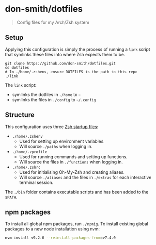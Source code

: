 # don-smith/dotfiles

> Config files for my Arch/Zsh system


## Setup

Applying this configuration is simply the process of running a `link` script that symlinks these files into where Zsh expects them to be.

```shell
git clone https://github.com/don-smith/dotfiles.git
cd dotfiles
# In ./home/.zshenv, ensure DOTFILES is the path to this repo
./link
```

The `link` script:
* symlinks the dotfiles in `./home` to `~`
* symlinks the files in `./config` to `~/.config`


## Structure

This configuration uses three [Zsh startup files](https://wiki.archlinux.org/index.php/Zsh#Startup.2FShutdown_files):

* `./home/.zshenv`
  - Used for setting up environment variables.
  - Will source `./paths` when logging in.
* `./home/.zprofile`
  - Used for running commands and setting up functions.
  - Will source the files in `./functions` when logging in.
* `./home/.zshrc`
  - Used for initialising Oh-My-Zsh and creating aliases.
  - Will source `./aliases` and the files in `./extras` for each interactive terminal session.

The `./bin` folder contains executable scripts and has been added to the `$PATH`.


## npm packages

To install all global npm packages, run `./npmig`. To install existing global packages to a new node installation using nvm:

```sh
nvm install v9.2.0 --reinstall-packages-from=v7.4.0
```
